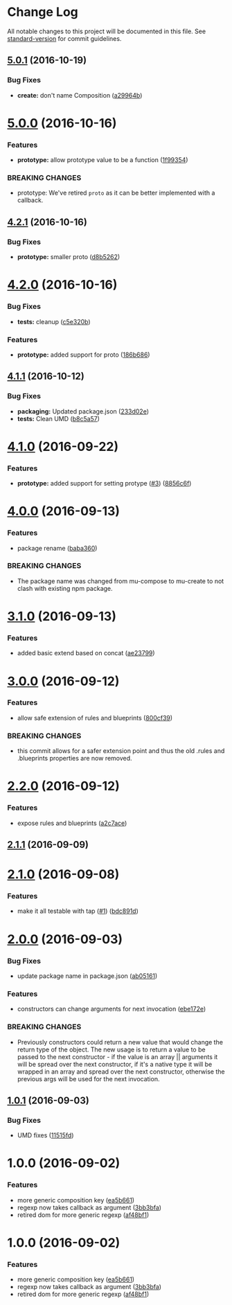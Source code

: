 # Change Log

All notable changes to this project will be documented in this file. See [standard-version](https://github.com/conventional-changelog/standard-version) for commit guidelines.

<a name="5.0.1"></a>
## [5.0.1](https://github.com/mu-lib/mu-create/compare/v5.0.0...v5.0.1) (2016-10-19)


### Bug Fixes

* **create:** don't name Composition ([a29964b](https://github.com/mu-lib/mu-create/commit/a29964b))



<a name="5.0.0"></a>
# [5.0.0](https://github.com/mu-lib/mu-create/compare/v4.2.1...v5.0.0) (2016-10-16)


### Features

* **prototype:** allow prototype value to be a function ([1f99354](https://github.com/mu-lib/mu-create/commit/1f99354))


### BREAKING CHANGES

* prototype: We've retired `proto` as it can be better implemented
with a callback.



<a name="4.2.1"></a>
## [4.2.1](https://github.com/mu-lib/mu-create/compare/v4.2.0...v4.2.1) (2016-10-16)


### Bug Fixes

* **prototype:** smaller proto ([d8b5262](https://github.com/mu-lib/mu-create/commit/d8b5262))



<a name="4.2.0"></a>
# [4.2.0](https://github.com/mu-lib/mu-create/compare/v4.1.1...v4.2.0) (2016-10-16)


### Bug Fixes

* **tests:** cleanup ([c5e320b](https://github.com/mu-lib/mu-create/commit/c5e320b))


### Features

* **prototype:** added support for proto ([186b686](https://github.com/mu-lib/mu-create/commit/186b686))



<a name="4.1.1"></a>
## [4.1.1](https://github.com/mu-lib/mu-create/compare/v4.1.0...v4.1.1) (2016-10-12)


### Bug Fixes

* **packaging:** Updated package.json ([233d02e](https://github.com/mu-lib/mu-create/commit/233d02e))
* **tests:** Clean UMD ([b8c5a57](https://github.com/mu-lib/mu-create/commit/b8c5a57))



<a name="4.1.0"></a>
# [4.1.0](https://github.com/mu-lib/mu-create/compare/v4.0.0...v4.1.0) (2016-09-22)


### Features

* **prototype:** added support for setting protype ([#3](https://github.com/mu-lib/mu-create/issues/3)) ([8856c6f](https://github.com/mu-lib/mu-create/commit/8856c6f))



<a name="4.0.0"></a>
# [4.0.0](https://github.com/mu-lib/mu-create/compare/v3.1.0...v4.0.0) (2016-09-13)


### Features

* package rename ([baba360](https://github.com/mu-lib/mu-create/commit/baba360))


### BREAKING CHANGES

* The package name was changed from mu-compose to mu-create
to not clash with existing npm package.



<a name="3.1.0"></a>
# [3.1.0](https://github.com/mu-lib/mu-compose/compare/v3.0.0...v3.1.0) (2016-09-13)


### Features

* added basic extend based on concat ([ae23799](https://github.com/mu-lib/mu-compose/commit/ae23799))



<a name="3.0.0"></a>
# [3.0.0](https://github.com/mu-lib/mu-compose/compare/v2.2.0...v3.0.0) (2016-09-12)


### Features

* allow safe extension of rules and blueprints ([800cf39](https://github.com/mu-lib/mu-compose/commit/800cf39))


### BREAKING CHANGES

* this commit allows for a safer extension point and thus
the old .rules and .blueprints properties are now removed.



<a name="2.2.0"></a>
# [2.2.0](https://github.com/mu-lib/mu-compose/compare/v2.1.1...v2.2.0) (2016-09-12)


### Features

* expose rules and blueprints ([a2c7ace](https://github.com/mu-lib/mu-compose/commit/a2c7ace))



<a name="2.1.1"></a>
## [2.1.1](https://github.com/mu-lib/mu-compose/compare/v2.1.0...v2.1.1) (2016-09-09)



<a name="2.1.0"></a>
# [2.1.0](https://github.com/mu-lib/mu-compose/compare/v2.0.0...v2.1.0) (2016-09-08)


### Features

* make it all testable with tap ([#1](https://github.com/mu-lib/mu-compose/issues/1)) ([bdc891d](https://github.com/mu-lib/mu-compose/commit/bdc891d))



<a name="2.0.0"></a>
# [2.0.0](https://github.com/mu-lib/mu-compose/compare/v1.0.1...v2.0.0) (2016-09-03)


### Bug Fixes

* update package name in package.json ([ab05161](https://github.com/mu-lib/mu-compose/commit/ab05161))


### Features

* constructors can change arguments for next invocation ([ebe172e](https://github.com/mu-lib/mu-compose/commit/ebe172e))


### BREAKING CHANGES

* Previously constructors could return a new value that
would change the return type of the object. The new usage is to return a
value to be passed to the next constructor - if the value is an array ||
arguments it will be spread over the next constructor, if it's a native
type it will be wrapped in an array and spread over the next constructor,
otherwise the previous args will be used for the next
invocation.



<a name="1.0.1"></a>
## [1.0.1](https://github.com/mu-lib/mu-compose/compare/v1.0.0...v1.0.1) (2016-09-03)


### Bug Fixes

* UMD fixes ([11515fd](https://github.com/mu-lib/mu-compose/commit/11515fd))



<a name="1.0.0"></a>
# 1.0.0 (2016-09-02)


### Features

* more generic composition key ([ea5b661](https://github.com/mu-lib/mu-compose/commit/ea5b661))
* regexp now takes callback as argument ([3bb3bfa](https://github.com/mu-lib/mu-compose/commit/3bb3bfa))
* retired dom for more generic regexp ([af48bf1](https://github.com/mu-lib/mu-compose/commit/af48bf1))



<a name="1.0.0"></a>
# 1.0.0 (2016-09-02)


### Features

* more generic composition key ([ea5b661](https://github.com/mu-lib/mu-compose/commit/ea5b661))
* regexp now takes callback as argument ([3bb3bfa](https://github.com/mu-lib/mu-compose/commit/3bb3bfa))
* retired dom for more generic regexp ([af48bf1](https://github.com/mu-lib/mu-compose/commit/af48bf1))
